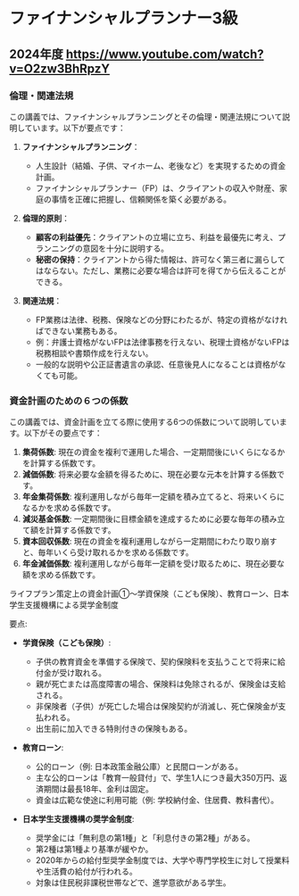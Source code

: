 # ファイナンシャルプランナー3級
## 2024年度 https://www.youtube.com/watch?v=O2zw3BhRpzY
### 倫理・関連法規
この講義では、ファイナンシャルプランニングとその倫理・関連法規について説明しています。以下が要点です：

1. **ファイナンシャルプランニング**：
   - 人生設計（結婚、子供、マイホーム、老後など）を実現するための資金計画。
   - ファイナンシャルプランナー（FP）は、クライアントの収入や財産、家庭の事情を正確に把握し、信頼関係を築く必要がある。

2. **倫理的原則**：
   - **顧客の利益優先**：クライアントの立場に立ち、利益を最優先に考え、プランニングの意図を十分に説明する。
   - **秘密の保持**：クライアントから得た情報は、許可なく第三者に漏らしてはならない。ただし、業務に必要な場合は許可を得てから伝えることができる。

3. **関連法規**：
   - FP業務は法律、税務、保険などの分野にわたるが、特定の資格がなければできない業務もある。
   - 例：弁護士資格がないFPは法律事務を行えない、税理士資格がないFPは税務相談や書類作成を行えない。
   - 一般的な説明や公正証書遺言の承認、任意後見人になることは資格がなくても可能。

### 資金計画のための６つの係数

この講義では、資金計画を立てる際に使用する6つの係数について説明しています。以下がその要点です：

1. **集荷係数**: 現在の資金を複利で運用した場合、一定期間後にいくらになるかを計算する係数です。
2. **減価係数**: 将来必要な金額を得るために、現在必要な元本を計算する係数です。
3. **年金集荷係数**: 複利運用しながら毎年一定額を積み立てると、将来いくらになるかを求める係数です。
4. **減災基金係数**: 一定期間後に目標金額を達成するために必要な毎年の積み立て額を計算する係数です。
5. **資本回収係数**: 現在の資金を複利運用しながら一定期間にわたり取り崩すと、毎年いくら受け取れるかを求める係数です。
6. **年金減価係数**: 複利運用しながら毎年一定額を受け取るために、現在必要な額を求める係数です。

ライフプラン策定上の資金計画①～学資保険（こども保険）、教育ローン、日本学生支援機構による奨学金制度

要点:
- **学資保険（こども保険）**:
  - 子供の教育資金を準備する保険で、契約保険料を支払うことで将来に給付金が受け取れる。
  - 親が死亡または高度障害の場合、保険料は免除されるが、保険金は支給される。
  - 非保険者（子供）が死亡した場合は保険契約が消滅し、死亡保険金が支払われる。
  - 出生前に加入できる特則付きの保険もある。

- **教育ローン**:
  - 公的ローン（例: 日本政策金融公庫）と民間ローンがある。
  - 主な公的ローンは「教育一般貸付」で、学生1人につき最大350万円、返済期間は最長18年、金利は固定。
  - 資金は広範な使途に利用可能（例: 学校納付金、住居費、教科書代）。

- **日本学生支援機構の奨学金制度**:
  - 奨学金には「無利息の第1種」と「利息付きの第2種」がある。
  - 第2種は第1種より基準が緩やか。
  - 2020年からの給付型奨学金制度では、大学や専門学校生に対して授業料や生活費の給付が行われる。
  - 対象は住民税非課税世帯などで、進学意欲がある学生。
